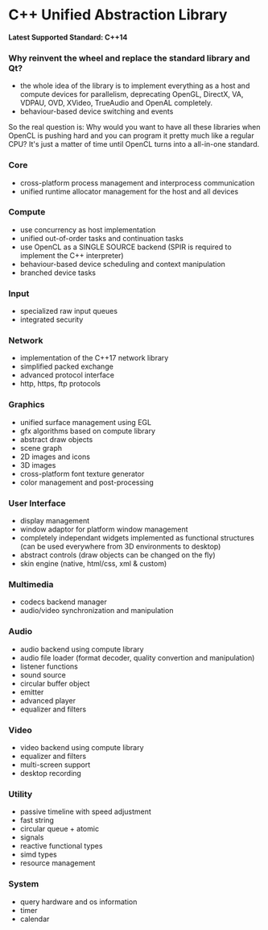 # C++ Unified Abstraction Library #

**Latest Supported Standard: C++14**

### Why reinvent the wheel and replace the standard library and Qt? ###
- the whole idea of the library is to implement everything as a host and compute devices for parallelism, deprecating OpenGL, DirectX, VA, VDPAU, OVD, XVideo, TrueAudio and OpenAL completely.
- behaviour-based device switching and events

So the real question is: Why would you want to have all these libraries when OpenCL is pushing hard and you can program it pretty much like a regular CPU? It's just a matter of time until OpenCL turns into a all-in-one standard.


### Core ###
- cross-platform process management and interprocess communication
- unified runtime allocator management for the host and all devices

### Compute ###
- use concurrency as host implementation
- unified out-of-order tasks and continuation tasks
- use OpenCL as a SINGLE SOURCE backend (SPIR is required to implement the C++ interpreter)
- behaviour-based device scheduling and context manipulation
- branched device tasks

### Input ###
- specialized raw input queues
- integrated security

### Network ###
- implementation of the C++17 network library
- simplified packed exchange
- advanced protocol interface
- http, https, ftp protocols

### Graphics ###
- unified surface management using EGL
- gfx algorithms based on compute library
- abstract draw objects
- scene graph
- 2D images and icons
- 3D images
- cross-platform font texture generator
- color management and post-processing

### User Interface ###
- display management
- window adaptor for platform window management
- completely independant widgets implemented as functional structures (can be used everywhere from 3D environments to desktop)
- abstract controls (draw objects can be changed on the fly)
- skin engine (native, html/css, xml & custom)

### Multimedia ###
- codecs backend manager
- audio/video synchronization and manipulation

### Audio ###
- audio backend using compute library
- audio file loader (format decoder, quality convertion and manipulation)
- listener functions
- sound source
- circular buffer object
- emitter
- advanced player
- equalizer and filters

### Video ###
- video backend using compute library
- equalizer and filters
- multi-screen support
- desktop recording

### Utility ###
- passive timeline with speed adjustment
- fast string
- circular queue + atomic
- signals
- reactive functional types
- simd types
- resource management

### System ###
- query hardware and os information
- timer
- calendar
